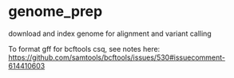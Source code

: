 # genome_prep
download and index genome for alignment and variant calling

To format gff for bcftools csq, see notes here:
https://github.com/samtools/bcftools/issues/530#issuecomment-614410603
